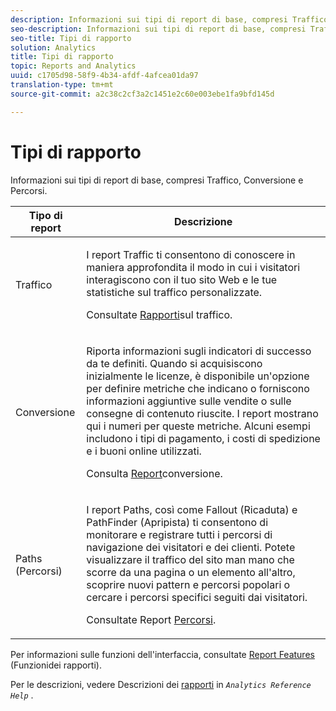 ```yaml
---
description: Informazioni sui tipi di report di base, compresi Traffico, Conversione e Percorsi.
seo-description: Informazioni sui tipi di report di base, compresi Traffico, Conversione e Percorsi.
seo-title: Tipi di rapporto
solution: Analytics
title: Tipi di rapporto
topic: Reports and Analytics
uuid: c1705d98-58f9-4b34-afdf-4afcea01da97
translation-type: tm+mt
source-git-commit: a2c38c2cf3a2c1451e2c60e003ebe1fa9bfd145d

---
```



# Tipi di rapporto

Informazioni sui tipi di report di base, compresi Traffico, Conversione e Percorsi.

<table id="table_C167C2A2EA4742E9B14DA4F90C6FCEE2"> 
 <thead> 
  <tr> 
   <th colname="col1" class="entry"> Tipo di report </th> 
   <th colname="col2" class="entry"> Descrizione </th> 
  </tr> 
 </thead>
 <tbody> 
  <tr> 
   <td colname="col1"> Traffico </td> 
   <td colname="col2"> <p>I report Traffic ti consentono di conoscere in maniera approfondita il modo in cui i visitatori interagiscono con il tuo sito Web e le tue statistiche sul traffico personalizzate.  </p> <p>Consultate <a href="https://marketing.adobe.com/resources/help/en_US/reference/reports_traffic.html" format="https" scope="external"> Rapporti</a>sul traffico. </p> </td> 
  </tr> 
  <tr> 
   <td colname="col1"> Conversione </td> 
   <td colname="col2"> <p>Riporta informazioni sugli indicatori di successo da te definiti. Quando si acquisiscono inizialmente le licenze, è disponibile un'opzione per definire metriche che indicano o forniscono informazioni aggiuntive sulle vendite o sulle consegne di contenuto riuscite. I report mostrano qui i numeri per queste metriche. Alcuni esempi includono i tipi di pagamento, i costi di spedizione e i buoni online utilizzati. </p> <p>Consulta <a href="https://marketing.adobe.com/resources/help/en_US/reference/reports_conversion.html" format="https" scope="external"> Report</a>conversione. </p> </td> 
  </tr> 
  <tr> 
   <td colname="col1"> Paths (Percorsi) </td> 
   <td colname="col2"> <p>I report Paths, così come Fallout (Ricaduta) e PathFinder (Apripista) ti consentono di monitorare e registrare tutti i percorsi di navigazione dei visitatori e dei clienti. Potete visualizzare il traffico del sito man mano che scorre da una pagina o un elemento all'altro, scoprire nuovi pattern e percorsi popolari o cercare i percorsi specifici seguiti dai visitatori. </p> <p>Consultate Report <a href="https://marketing.adobe.com/resources/help/en_US/reference/reports_paths.html" format="https" scope="external"> Percorsi</a>. </p> </td> 
  </tr> 
 </tbody> 
</table>

Per informazioni sulle funzioni dell'interfaccia, consultate [Report Features](../../analyze/reports-analytics/overview/report-overview.md#concept_AEA3BBC8167040198E0FECEAB2E0A677) (Funzionidei rapporti).

Per le descrizioni, vedere Descrizioni dei [rapporti](https://marketing.adobe.com/resources/help/en_US/reference/reports_descriptions.html) in *`Analytics Reference Help`* .
